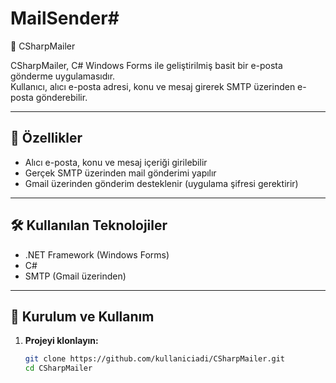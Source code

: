 # MailSender#
📧 CSharpMailer

CSharpMailer, C# Windows Forms ile geliştirilmiş basit bir e-posta gönderme uygulamasıdır.  
Kullanıcı, alıcı e-posta adresi, konu ve mesaj girerek SMTP üzerinden e-posta gönderebilir.

---

## 🚀 Özellikler

- Alıcı e-posta, konu ve mesaj içeriği girilebilir
- Gerçek SMTP üzerinden mail gönderimi yapılır
- Gmail üzerinden gönderim desteklenir (uygulama şifresi gerektirir)

---

## 🛠️ Kullanılan Teknolojiler

- .NET Framework (Windows Forms)
- C#
- SMTP (Gmail üzerinden)

---

## 🔧 Kurulum ve Kullanım

1. **Projeyi klonlayın:**

   ```bash
   git clone https://github.com/kullaniciadi/CSharpMailer.git
   cd CSharpMailer
